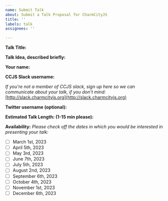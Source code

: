 ```yaml
---
name: Submit Talk
about: Submit a Talk Proposal for CharmCityJS
title: ''
labels: talk
assignees: ''

---
```


<!--
Use the form below to submit a talk to CharmCityJS.  Please feel free to submit any talk idea you have so long as it has a loose association to Javascript or Javascript developers.  Talks could be anything from a new technology you are interested in, to a fun technology related personal project, to how to be a better developer. If you have talk related question please visit the #give-a-talk channel on our slack.

Once submitted our team of moderators will review your talk and notify you a few weeks before the event for which your talk is selected.  Talks should be between 1 and 15 minutes in length. Do not leave time at the end of your talk for a Q&A as we actively discourage that in favor of one on one Q&A time after your talk is over. Also, while we appreciate your submission for a talk, submission of the talk is not guarantee of acceptance.  Finally, CharmCityJS may record and distribute your talk and/or pictures of you and your talk and submitting your talk is acceptance of us doing so. Recordings/images, if made, will only ever be made freely available through CharmCityJs and never sold or otherwise distributed. Ping us via email (team@charmcityjs.com) or twitter (@charmcityjs) if you have questions.
-->

**Talk Title:** 

**Talk Idea, described briefly:** 

**Your name:** 

**CCJS Slack username:**

_If you're not a member of CCJS slack, sign up here so we can communicate about your talk, if you don't mind:_ [http://slack.charmcityjs.org](http://slack.charmcityjs.org)

**Twitter username (optional):** 

**Estimated Talk Length: (1-15 min please):** 

**Availability:**
_Please check off the dates in which you would be interested in presenting your talk:_

- [ ] March 1st, 2023
- [ ] April 5th, 2023
- [ ] May 3rd, 2023
- [ ] June 7th, 2023
- [ ] July 5th, 2023
- [ ] August 2nd, 2023
- [ ] September 6th, 2023
- [ ] October 4th, 2023
- [ ] November 1st, 2023
- [ ] December 6th, 2023
